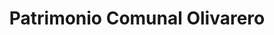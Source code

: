 ---
title: "Patrimonio Comunal Olivarero"
url: /madrid/patrimonio-comunal-olivarero/
shop: Lebensmittel
---